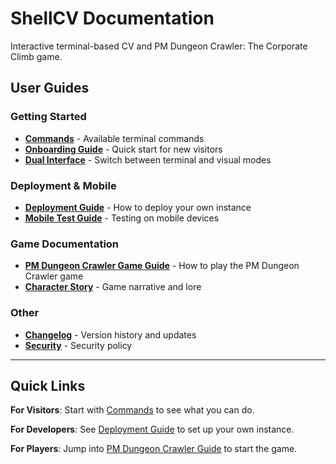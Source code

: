 # ShellCV Documentation

Interactive terminal-based CV and PM Dungeon Crawler: The Corporate Climb game.

## User Guides

### Getting Started
- **[Commands](user/COMMANDS.md)** - Available terminal commands
- **[Onboarding Guide](user/ONBOARDING_GUIDE.md)** - Quick start for new visitors
- **[Dual Interface](user/DUAL-INTERFACE.md)** - Switch between terminal and visual modes

### Deployment & Mobile
- **[Deployment Guide](user/DEPLOYMENT_GUIDE.md)** - How to deploy your own instance
- **[Mobile Test Guide](user/MOBILE_TEST_GUIDE.md)** - Testing on mobile devices

### Game Documentation
- **[PM Dungeon Crawler Game Guide](game/GAME_GUIDE.md)** - How to play the PM Dungeon Crawler game
- **[Character Story](game/CHARACTER_STORY.md)** - Game narrative and lore

### Other
- **[Changelog](user/CHANGELOG.md)** - Version history and updates
- **[Security](SECURITY.md)** - Security policy

---

## Quick Links

**For Visitors**: Start with [Commands](user/COMMANDS.md) to see what you can do.

**For Developers**: See [Deployment Guide](user/DEPLOYMENT_GUIDE.md) to set up your own instance.

**For Players**: Jump into [PM Dungeon Crawler Guide](game/GAME_GUIDE.md) to start the game.

